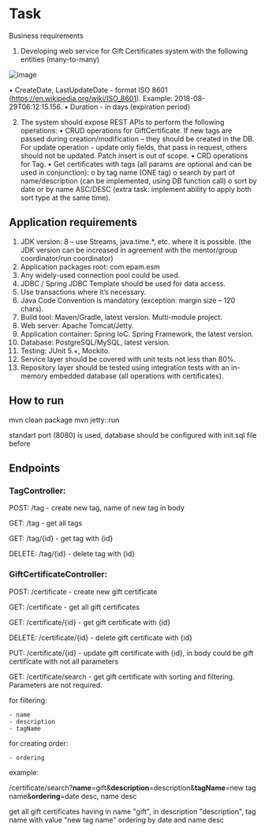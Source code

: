# Task

Business requirements
1.	Developing web service for Gift Certificates system with the following entities (many-to-many)

   ![image](https://github.com/EDyugaeva/GiftCertificateApp/assets/94297798/00322936-e238-4421-be22-3069b70dde9a)

 
•	CreateDate, LastUpdateDate - format ISO 8601 (https://en.wikipedia.org/wiki/ISO_8601). Example: 2018-08-29T06:12:15.156.
•	Duration - in days (expiration period)

2. The system should expose REST APIs to perform the following operations:
•	CRUD operations for GiftCertificate. If new tags are passed during creation/modification – they should be created in the DB. For update operation - update only fields, that pass in request, others should not be updated. Patch insert is out of scope.
•	CRD operations for Tag.
•	Get certificates with tags (all params are optional and can be used in conjunction):
o	by tag name (ONE tag)
o	search by part of name/description (can be implemented, using DB function call)
o	sort by date or by name ASC/DESC (extra task: implement ability to apply both sort type at the same time).


## Application requirements
1.	JDK version: 8 – use Streams, java.time.*, etc. where it is possible. (the JDK version can be increased in agreement with the mentor/group coordinator/run coordinator)
2.	Application packages root: com.epam.esm
3.	Any widely-used connection pool could be used.
4.	JDBC / Spring JDBC Template should be used for data access.
5.	Use transactions where it’s necessary.
6.	Java Code Convention is mandatory (exception: margin size – 120 chars).
7.	Build tool: Maven/Gradle, latest version. Multi-module project.
8.	Web server: Apache Tomcat/Jetty.
9.	Application container: Spring IoC. Spring Framework, the latest version.
10.	Database: PostgreSQL/MySQL, latest version.
11.	Testing: JUnit 5.+, Mockito.
12.	Service layer should be covered with unit tests not less than 80%.
13.	Repository layer should be tested using integration tests with an in-memory embedded database (all operations with certificates).


## How to run
mvn clean package
mvn jetty::run


standart port (8080) is used,
database should be configured with init.sql file before

## Endpoints

### TagController:

POST: /tag - create new tag, name of new tag in body

GET: /tag - get all tags

GET: /tag/{id} - get tag with {id}

DELETE: /tag/{id} - delete tag with {id}

### GiftCertificateController:

POST: /certificate - create new gift certificate

GET: /certificate - get all gift certificates

GET: /certificate/{id} - get gift certificate with {id}

DELETE: /certificate/{id} - delete gift certificate with {id}

PUT: /certificate/{id} - update gift certificate with {id}, in body could be gift certificate with not all parameters

GET: /certificate/search - get gift certificate with sorting and filtering. Parameters are not required.

for filtering:

    - name
    - description
    - tagName

for creating order:

    - ordering


example:

/certificate/search?**name**=gift&**description**=description&**tagName**=new tag name&**ordering**=date desc, name desc

get all gift certificates having in name "gift", in description "description", tag name with value "new tag name" ordering by date and name desc

